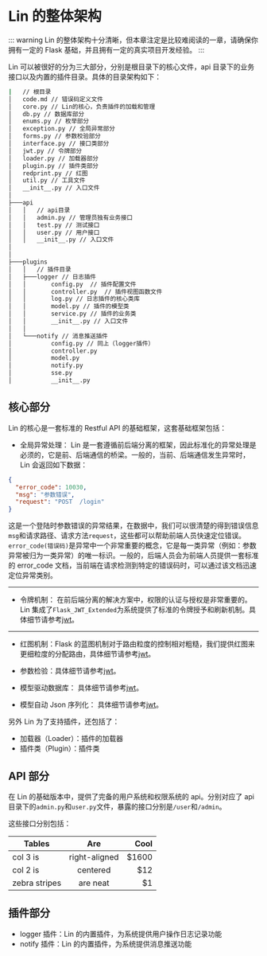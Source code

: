 # Lin 的整体架构

::: warning
Lin 的整体架构十分清晰，但本章注定是比较难阅读的一章，请确保你拥有一定的 Flask 基础，并且拥有一定的真实项目开发经验。
:::

Lin 可以被很好的分为三大部分，分别是根目录下的核心文件，api 目录下的业务接口以及内置的插件目录。具体的目录架构如下：

```sh
|   // 根目录
│   code.md // 错误码定义文件
│   core.py // Lin的核心，负责插件的加载和管理
│   db.py // 数据库部分
│   enums.py // 枚举部分
│   exception.py // 全局异常部分
│   forms.py // 参数校验部分
│   interface.py // 接口类部分
│   jwt.py // 令牌部分
│   loader.py // 加载器部分
│   plugin.py // 插件类部分
│   redprint.py // 红图
│   util.py // 工具文件
│   __init__.py // 入口文件
│
├───api
│   │   // api目录
│   │   admin.py // 管理员独有业务接口
│   │   test.py // 测试接口
│   │   user.py // 用户接口
│   │   __init__.py // 入口文件
│
│
├───plugins
│   │   // 插件目录
│   ├───logger // 日志插件
│   │       config.py  // 插件配置文件
│   │       controller.py  // 插件视图函数文件
│   │       log.py // 日志插件的核心类库
│   │       model.py // 插件的模型类
│   │       service.py // 插件的业务类
│   │       __init__.py // 入口文件
│   │
│   └───notify // 消息推送插件
│           config.py // 同上（logger插件）
│           controller.py
│           model.py
│           notify.py
│           sse.py
│           __init__.py
```

## 核心部分

Lin 的核心是一套标准的 Restful API 的基础框架，这套基础框架包括：

- 全局异常处理： Lin 是一套遵循前后端分离的框架，因此标准化的异常处理是必须的，它是前、后端通信的桥梁。一般的，当前、后端通信发生异常时，Lin 会返回如下数据：

```json
{
  "error_code": 10030,
  "msg": "参数错误",
  "request": "POST  /login"
}
```

这是一个登陆时参数错误的异常结果，在数据中，我们可以很清楚的得到错误信息`msg`和请求路径、请求方法`request`，这些都可以帮助前端人员快速定位错误。
`error_code(错误码)`是异常中一个非常重要的概念，它是每一类异常（例如：参数异常被归为一类异常）的唯一标识。一般的，后端人员会为前端人员提供一套标准的 error_code 文档，当前端在请求检测到特定的错误码时，可以通过该文档迅速定位异常类别。

---

- 令牌机制： 在前后端分离的解决方案中，权限的认证与授权是非常重要的。Lin 集成了`Flask_JWT_Extended`为系统提供了标准的令牌授予和刷新机制。具体细节请参考[jwt](/inside/jwt.md)。

---

- 红图机制：Flask 的蓝图机制对于路由粒度的控制相对粗糙，我们提供红图来更细粒度的分配路由，具体细节请参考[jwt](/inside/jwt.md)。

- 参数检验：具体细节请参考[jwt](/inside/jwt.md)。
- 模型驱动数据库： 具体细节请参考[jwt](/inside/jwt.md)。
- 模型自动 Json 序列化： 具体细节请参考[jwt](/inside/jwt.md)。

另外 Lin 为了支持插件，还包括了：

- 加载器（Loader）：插件的加载器
- 插件类（Plugin）：插件类

## API 部分

在 Lin 的基础版本中，提供了完备的用户系统和权限系统的 api。分别对应了 api 目录下的`admin.py`和`user.py`文件，暴露的接口分别是`/user`和`/admin`。

这些接口分别包括：

| Tables        |      Are      |  Cool |
| ------------- | :-----------: | ----: |
| col 3 is      | right-aligned | $1600 |
| col 2 is      |   centered    |   $12 |
| zebra stripes |   are neat    |    $1 |

## 插件部分

- logger 插件：Lin 的内置插件，为系统提供用户操作日志记录功能
- notify 插件：Lin 的内置插件，为系统提供消息推送功能
